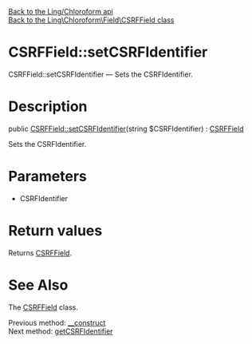 [Back to the Ling/Chloroform api](https://github.com/lingtalfi/Chloroform/blob/master/doc/api/Ling/Chloroform.md)<br>
[Back to the Ling\Chloroform\Field\CSRFField class](https://github.com/lingtalfi/Chloroform/blob/master/doc/api/Ling/Chloroform/Field/CSRFField.md)


CSRFField::setCSRFIdentifier
================



CSRFField::setCSRFIdentifier — Sets the CSRFIdentifier.




Description
================


public [CSRFField::setCSRFIdentifier](https://github.com/lingtalfi/Chloroform/blob/master/doc/api/Ling/Chloroform/Field/CSRFField/setCSRFIdentifier.md)(string $CSRFIdentifier) : [CSRFField](https://github.com/lingtalfi/Chloroform/blob/master/doc/api/Ling/Chloroform/Field/CSRFField.md)




Sets the CSRFIdentifier.




Parameters
================


- CSRFIdentifier

    


Return values
================

Returns [CSRFField](https://github.com/lingtalfi/Chloroform/blob/master/doc/api/Ling/Chloroform/Field/CSRFField.md).








See Also
================

The [CSRFField](https://github.com/lingtalfi/Chloroform/blob/master/doc/api/Ling/Chloroform/Field/CSRFField.md) class.

Previous method: [__construct](https://github.com/lingtalfi/Chloroform/blob/master/doc/api/Ling/Chloroform/Field/CSRFField/__construct.md)<br>Next method: [getCSRFIdentifier](https://github.com/lingtalfi/Chloroform/blob/master/doc/api/Ling/Chloroform/Field/CSRFField/getCSRFIdentifier.md)<br>

